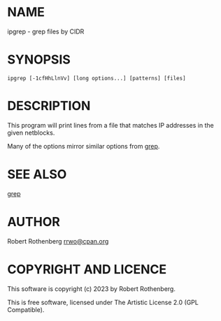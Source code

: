 # NAME

ipgrep - grep files by CIDR

# SYNOPSIS

    ipgrep [-1cfHhLlnVv] [long options...] [patterns] [files]

# DESCRIPTION

This program will print lines from a file that matches IP addresses in the given netblocks.

Many of the options mirror similar options from [grep](https://metacpan.org/pod/grep).

# SEE ALSO

[grep](https://metacpan.org/pod/grep)

# AUTHOR

Robert Rothenberg <rrwo@cpan.org>

# COPYRIGHT AND LICENCE

This software is copyright (c) 2023 by Robert Rothenberg.

This is free software, licensed under The Artistic License 2.0 (GPL Compatible).
